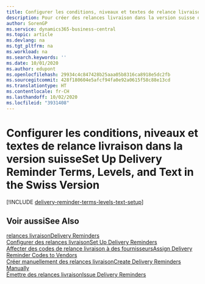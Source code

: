 ```yaml
---
title: Configurer les conditions, niveaux et textes de relance livraison (CH)
description: Pour créer des relances livraison dans la version suisse de Business Central, vous devez configurer des conditions de relance livraison, des niveaux de relance livraison et des textes de relance livraison. messages
author: SorenGP
ms.service: dynamics365-business-central
ms.topic: article
ms.devlang: na
ms.tgt_pltfrm: na
ms.workload: na
ms.search.keywords: ''
ms.date: 10/01/2020
ms.author: edupont
ms.openlocfilehash: 29934c4c847428b25aaa05b8316ca8918e5dc2fb
ms.sourcegitcommit: 428f180604e5afcf94fa0e92a0615f58c88e13cd
ms.translationtype: HT
ms.contentlocale: fr-CH
ms.lasthandoff: 10/02/2020
ms.locfileid: "3931408"
---
```

# <a name="set-up-delivery-reminder-terms-levels-and-text-in-the-swiss-version"></a><span data-ttu-id="ada57-104">Configurer les conditions, niveaux et textes de relance livraison dans la version suisse</span><span class="sxs-lookup"><span data-stu-id="ada57-104">Set Up Delivery Reminder Terms, Levels, and Text in the Swiss Version</span></span>

[!INCLUDE [delivery-reminder-terms-levels-text-setup](../includes/ATCHDE/delivery-reminder-terms-levels-text-setup.md)]

## <a name="see-also"></a><span data-ttu-id="ada57-105">Voir aussi</span><span class="sxs-lookup"><span data-stu-id="ada57-105">See Also</span></span>

[<span data-ttu-id="ada57-106">relances livraison</span><span class="sxs-lookup"><span data-stu-id="ada57-106">Delivery Reminders</span></span>](delivery-reminders.md)  
[<span data-ttu-id="ada57-107">Configurer des relances livraison</span><span class="sxs-lookup"><span data-stu-id="ada57-107">Set Up Delivery Reminders</span></span>](how-to-set-up-delivery-reminders.md)  
[<span data-ttu-id="ada57-108">Affecter des codes de relance livraison à des fournisseurs</span><span class="sxs-lookup"><span data-stu-id="ada57-108">Assign Delivery Reminder Codes to Vendors</span></span>](how-to-assign-delivery-reminder-codes-to-vendors.md)  
[<span data-ttu-id="ada57-109">Créer manuellement des relances livraison</span><span class="sxs-lookup"><span data-stu-id="ada57-109">Create Delivery Reminders Manually</span></span>](how-to-create-delivery-reminders-manually.md)  
[<span data-ttu-id="ada57-110">Émettre des relances livraison</span><span class="sxs-lookup"><span data-stu-id="ada57-110">Issue Delivery Reminders</span></span>](how-to-issue-delivery-reminders.md)  

